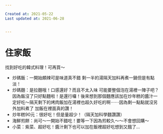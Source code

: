 ```yaml
---

Created at: 2021-05-22
Last updated at: 2021-06-28


---
```


# 住家飯


找到好吃的韓式料理！可再買～

* 炒碼飯：一開始頗辣可是味道真不錯 剩一半的湯隔天加料再煮一鍋但是有點淡！
* 炒碼麵：是拉麵哦！口感還好？而且不太入味 可能要整個泡在湯裡一陣子吧？因為飯沒了只好點麵啦！是還行囉！後來想到那個麵應該加在炒年糕的醬汁一定好吃～隔天剩下的烤肉飯加在湯裡也超久好吃的啊⋯⋯因為剩一點點就沒另外加料煮了 加飯在裡面真的讚！
* 炒年糕90元：很好吃！但是量超少！（隔天加科學麵讚讚）
* 海鮮煎餅：尚可～一開始不錯吃！要等一下因為煎較久～～不會想回購～
* 小菜：紫菜、超好吃！醬汁剩下也可以加在飯裡超好吃想到又餓了...

